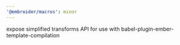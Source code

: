 ```yaml
---
'@embroider/macros': minor
---
```


expose simplified transforms API for use with babel-plugin-ember-template-compilation
